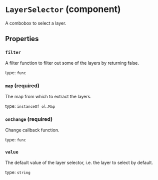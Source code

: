 `LayerSelector` (component)
===========================

A combobox to select a layer.

Properties
----------

### `filter`

A filter function to filter out some of the layers by returning false.

type: `func`


### `map` (required)

The map from which to extract the layers.

type: `instanceOf ol.Map`


### `onChange` (required)

Change callback function.

type: `func`


### `value`

The default value of the layer selector, i.e. the layer to select by default.

type: `string`

